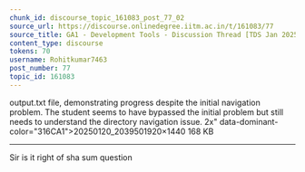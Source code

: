 ```yaml
---
chunk_id: discourse_topic_161083_post_77_02
source_url: https://discourse.onlinedegree.iitm.ac.in/t/161083/77
source_title: GA1 - Development Tools - Discussion Thread [TDS Jan 2025]
content_type: discourse
tokens: 70
username: Rohitkumar7463
post_number: 77
topic_id: 161083
---
```


 output.txt file, demonstrating progress despite the initial navigation problem. The student seems to have bypassed the initial problem but still needs to understand the directory navigation issue. 2x" data-dominant-color="316CA1">20250120_2039501920×1440 168 KB

---

Sir is it right of sha sum question
